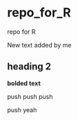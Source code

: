 # repo_for_R
repo for R

New text added by me

## heading 2

**bolded text**

push push push

push yeah